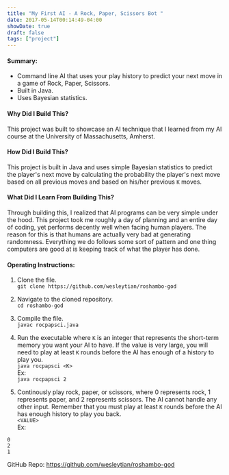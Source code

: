```yaml
---
title: "My First AI - A Rock, Paper, Scissors Bot "
date: 2017-05-14T00:14:49-04:00
showDate: true
draft: false
tags: ["project"]
---
```


#### Summary:

* Command line AI that uses your play history to predict your next move in a game of Rock, Paper, Scissors.
* Built in Java.
* Uses Bayesian statistics.

#### Why Did I Build This?
This project was built to showcase an AI technique that I learned from my AI course at the University of Massachusetts, Amherst.

#### How Did I Build This?
This project is built in Java and uses simple Bayesian statistics to predict the player's next move by calculating the probability the player's next move based on all previous moves and based on his/her previous `K` moves.

#### What Did I Learn From Building This?
Through building this, I realized that AI programs can be very simple under the hood. This project took me roughly a day of planning and an entire day of coding, yet performs decently well when facing human players. The reason for this is that humans are actually very bad at generating randomness. Everything we do follows some sort of pattern and one thing computers are good at is keeping track of what the player has done.

#### Operating Instructions:

1. Clone the file.  
`git clone https://github.com/wesleytian/roshambo-god`

2. Navigate to the cloned repository.  
`cd roshambo-god`

3. Compile the file.  
`javac rocpapsci.java`

4. Run the executable where `K` is an integer that represents the short-term memory you want your AI to have. If the value is very large, you will need to play at least `K` rounds before the AI has enough of a history to play you.  
`java rocpapsci <K>`  
Ex:  
`java rocpapsci 2`

5. Continously play rock, paper, or scissors, where 0 represents rock, 1 represents paper, and 2 represents scissors. The AI cannot handle any other input. Remember that you must play at least `K` rounds before the AI has enough history to play you back.  
`<VALUE>`  
Ex:  
```
0  
2  
1
```




GitHub Repo: https://github.com/wesleytian/roshambo-god

